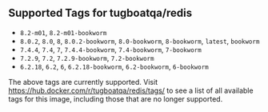 ## Supported Tags for tugboatqa/redis

* `8.2-m01`, `8.2-m01-bookworm`
* `8.0.2`, `8.0`, `8`, `8.0.2-bookworm`, `8.0-bookworm`, `8-bookworm`, `latest`, `bookworm`
* `7.4.4`, `7.4`, `7`, `7.4.4-bookworm`, `7.4-bookworm`, `7-bookworm`
* `7.2.9`, `7.2`, `7.2.9-bookworm`, `7.2-bookworm`
* `6.2.18`, `6.2`, `6`, `6.2.18-bookworm`, `6.2-bookworm`, `6-bookworm`

The above tags are currently supported. Visit https://hub.docker.com/r/tugboatqa/redis/tags/ to see a list of all available tags for this image, including those that are no longer supported.
